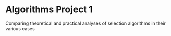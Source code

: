 # Algorithms Project 1
 Comparing theoretical and practical analyses of selection algorithms in their various cases
